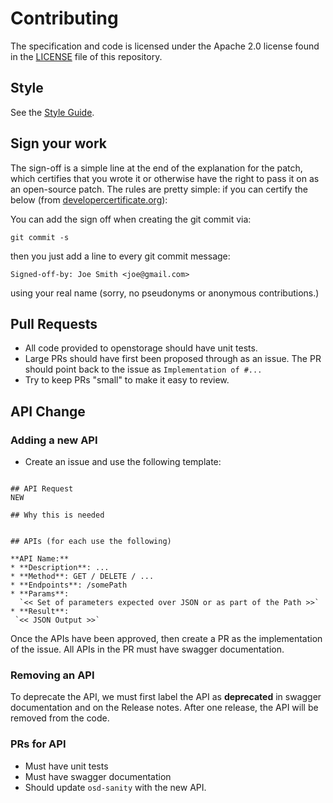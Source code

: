 # Contributing

The specification and code is licensed under the Apache 2.0 license found in
the [LICENSE](../LICENSE) file of this repository.

## Style

See the [Style Guide](../STYLEGUIDE.md).

## Sign your work

The sign-off is a simple line at the end of the explanation for the
patch, which certifies that you wrote it or otherwise have the right to
pass it on as an open-source patch.  The rules are pretty simple: if you
can certify the below (from
[developercertificate.org](http://developercertificate.org/)):

You can add the sign off when creating the git commit via:

```
git commit -s
```

then you just add a line to every git commit message:

```
Signed-off-by: Joe Smith <joe@gmail.com>
```

using your real name (sorry, no pseudonyms or anonymous contributions.)

## Pull Requests

* All code provided to openstorage should have unit tests.
* Large PRs should have first been proposed through as an issue. The PR should point back to the issue as `Implementation of #...`
* Try to keep PRs "small" to make it easy to review.

## API Change

### Adding a new API

* Create an issue and use the following template:

```

## API Request
NEW

## Why this is needed


## APIs (for each use the following)

**API Name:**
* **Description**: ...
* **Method**: GET / DELETE / ...
* **Endpoints**: /somePath
* **Params**:
  `<< Set of parameters expected over JSON or as part of the Path >>`
* **Result**:
 `<< JSON Output >>`
```

Once the APIs have been approved, then create a PR as the implementation of the issue. All APIs in the PR must have swagger documentation.

### Removing an API

To deprecate the API, we must first label the API as **deprecated** in swagger documentation and on the Release notes. After one release, the API will be removed from the code.

### PRs for API

* Must have unit tests
* Must have swagger documentation
* Should update `osd-sanity` with the new API.

